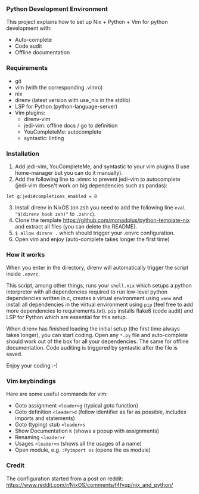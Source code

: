 ### Python Development Environment

This project explains how to set up Nix + Python + Vim for python development with:

- Auto-complete
- Code audit
- Offline documentation

### Requirements

- git
- vim (with the corresponding .vimrc)
- nix
- direnv (latest version with use_nix in the stdlib)
- LSP for Python (python-language-server)
- Vim plugins:
  - direnv-vim
  - jedi-vim: offline docs / go to definition
  - YouCompleteMe: autocomplete
  - syntastic: linting

### Installation

1. Add jedi-vim, YouCompleteMe, and syntastic to your vim plugins (I use home-manager but you can do it manually).
2. Add the following line to .vimrc to prevent jedi-vim to autocomplete (jedi-vim doesn't work on big dependencies such as pandas):

```
let g:jedi#completions_enabled = 0
```

3. Install direnv in NixOS (on zsh you need to add the following line `eval "$(direnv hook zsh)"` to `.zshrc`).
4. Clone the template https://github.com/monadplus/python-template-nix and extract all files (you can delete the README).
5. `$ allow direnv .` which should trigger your .envrc configuration.
6. Open vim and enjoy (auto-complete takes longer the first time)

### How it works

When you enter in the directory, direnv will automatically trigger the script inside `.envrc`.

This script, among other things, runs your `shell.nix` which setups a python interpreter with all dependencies required to run low-level python dependencies written in c, creates a virtual environment using `venv` and install all dependencies in the virtual environment using `pip` (feel free to add more dependencies to requirements.txt). `pip` installs flake8 (code audit) and LSP for Python which are essential for this setup.

When direnv has finished loading the initial setup (the first time always takes longer), you can start coding. Open any `*.py` file and auto-complete should work out of the box for all your dependencies. The same for offline documentation. Code auditing is triggered by syntastic after the file is saved.

Enjoy your coding :-)

### Vim keybindings

Here are some useful commands for vim:

- Goto assignment `<leader>g` (typical goto function)
- Goto definition `<leader>d` (follow identifier as far as possible, includes imports and statements)
- Goto (typing) stub `<leader>s`
- Show Documentation `K` (shows a popup with assignments)
- Renaming `<leader>r`
- Usages `<leader>n` (shows all the usages of a name)
- Open module, e.g. `:Pyimport os` (opens the os module)

### Credit

The configuration started from a post on reddit: https://www.reddit.com/r/NixOS/comments/f4fvqp/nix_and_python/
